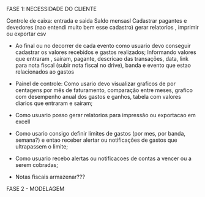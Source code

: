 FASE 1: NECESSIDADE DO CLIENTE

Controle de caixa: entrada e saida
Saldo mensasl
Cadastrar pagantes e devedores (nao entendi muito bem esse cadastro)
gerar relatorios , imprimir ou exportar csv

- Ao final ou no decorrer de cada evento como usuario devo conseguir cadastrar os valores recebidos e gastos realizados;
  Informando valores que entraram , sairam, pagante, descricao das transações, data, link para nota fiscal (subir nota fiscal no drive), banda e evento que estao relacionados ao gastos

- Painel de controle: Como usario devo visualizar graficos de por centagens por mês de faturamento, comparação entre meses, grafico com desempenho anual dos gastos e ganhos, tabela com valores diarios que entraram e sairam;

- Como usuario posso gerar relatorios para impressão ou exportacao em excell

- Como usario consigo definir limites de gastos (por mes, por banda, semana?) e entao receber alertar ou notificações de gastos que ultrapassem o limite;

- Como usuario recebo alertas ou notificacoes de contas a vencer ou a serem cobradas;

- Notas fiscais armazenar???

FASE 2 - MODELAGEM
